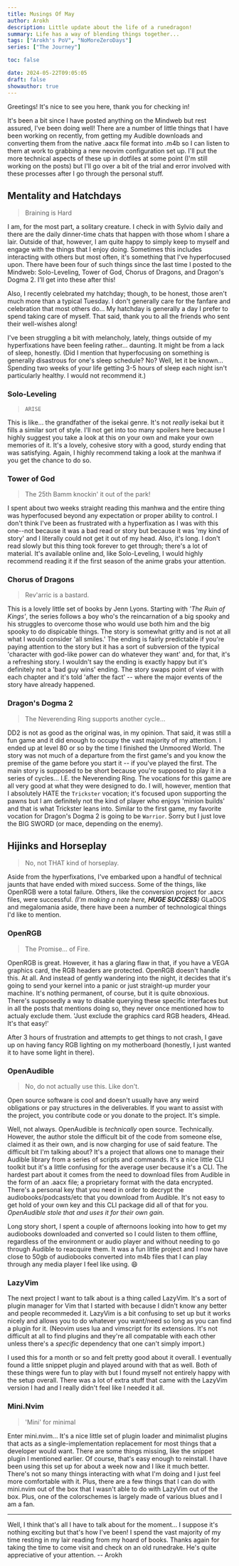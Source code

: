 ```yaml
---
title: Musings Of May
author: Arokh
description: Little update about the life of a runedragon!
summary: Life has a way of blending things together...
tags: ["Arokh's PoV", "NoMoreZeroDays"]
series: ["The Journey"]

toc: false

date: 2024-05-22T09:05:05
draft: false
showauthor: true
---
```


Greetings!
It's nice to see you here, thank you for checking in!

It's been a bit since I have posted anything on the Mindweb but rest assured, I've been doing well!
There are a number of little things that I have been working on recently, from getting my Audible
downloads and converting them from the native .aacx file format into .m4b so I can listen to them at
work to grabbing a new neovim configuration set up. I'll put the more technical aspects of these up
in dotfiles at some point (I'm still working on the posts) but I'll go over a bit of the trial and
error involved with these processes after I go through the personal stuff.

## Mentality and Hatchdays
> Braining is Hard

I am, for the most part, a solitary creature. I check in with Sylvio daily and there are the daily
dinner-time chats that happen with those whom I share a lair. Outside of that, however, I am quite
happy to simply keep to myself and engage with the things that I enjoy doing. Sometimes this
includes interacting with others but most often, it's something that I've hyperfocused upon. There
have been four of such things since the last time I posted to the Mindweb: Solo-Leveling, Tower of
God, Chorus of Dragons, and Dragon's Dogma 2. I'll get into these after this!

Also, I recently celebrated my hatchday; though, to be honest, those aren't much more than a typical
Tuesday. I don't generally care for the fanfare and celebration that most others do... My hatchday
is generally a day I prefer to spend taking care of myself. That said, thank you to all the friends
who sent their well-wishes along!

I've been struggling a bit with melancholy, lately, things outside of my hyperfixations have been
feeling rather... daunting. It might be from a lack of sleep, honestly. (Did I mention that hyperfocusing on
something is generally disastrous for one's sleep schedule? No? Well, let it be known... Spending
two weeks of your life getting 3-5 hours of sleep each night isn't particularly healthy. I would not
recommend it.)

### Solo-Leveling
> `ARISE`

This is like... the grandfather of the isekai genre. It's not _really_ isekai but it fills a similar
sort of style. I'll not get into too many spoilers here because I highly suggest you take a look at
this on your own and make your own memories of it. It's a lovely, cohesive story with a good, sturdy
ending that was satisfying. Again, I highly recommend taking a look at the manhwa if you get the
chance to do so.

### Tower of God
> The 25th Bamm knockin' it out of the park!

I spent about two weeks straight reading this manhwa and the entire thing was hyperfocused beyond
any expectation or proper ability to control. I don't think I've been as frustrated with a
hyperfixation as I was with this one--not because it was a bad read or story but because it was 'my
kind of story' and I literally could not get it out of my head. Also, it's long. I don't read slowly
but this thing took forever to get through; there's a lot of material. It's available online and,
like Solo-Leveling, I would highly recommend reading it if the first season of the anime grabs your
attention.

### Chorus of Dragons
> Rev'arric is a bastard.

This is a lovely little set of books by Jenn Lyons. Starting with _'The Ruin of Kings'_, the series
follows a boy who's the reincarnation of a big spooky and his struggles to overcome those who would
use both him and the big spooky to do dispicable things. The story is somewhat gritty and is not at
all what I would consider 'all smiles.' The ending is fairly predictable if you're paying attention
to the story but it has a sort of subversion of the typical 'character with god-like power can do
whatever they want' and, for that, it's a refreshing story. I wouldn't say the ending is exactly
happy but it's definitely not a 'bad guy wins' ending. The story swaps point of view with each
chapter and it's told 'after the fact' -- where the major events of the story have already happened.

### Dragon's Dogma 2
> The Neverending Ring supports another cycle...

DD2 is not as good as the original was, in my opinion. That said, it was still a fun game and it did
enough to occupy the vast majority of my attention. I ended up at level 80 or so by the time I
finished the Unmoored World. The story was not much of a departure from the first game's and you
know the premise of the game before you start it -- if you've played the first. The main story is
supposed to be short because you're supposed to play it in a series of cycles... I.E. the
Neverending Ring. The vocations for this game are all very good at what they were designed to do.
I will, however, mention that I absolutely HATE the `Trickster` vocation; it's focused upon supporting
the pawns but I am definitely not the kind of player who enjoys 'minion builds' and that is what
Trickster leans into. Similar to the first game, my favorite vocation for Dragon's Dogma 2 is
going to be `Warrior`. Sorry but I just love the BIG SWORD (or mace, depending on the enemy).

## Hijinks and Horseplay
> No, not THAT kind of horseplay.

Aside from the hyperfixations, I've embarked upon a handful of technical jaunts that have ended with
mixed success. Some of the things, like OpenRGB were a total failure. Others, like the conversion
project for .aacx files, were successful. _(I'm making a note here, **HUGE SUCCESS**)_ GLaDOS and
megalomania aside, there have been a number of technological things I'd like to mention.

### OpenRGB
> The Promise... of Fire.

OpenRGB is great. However, it has a glaring flaw in that, if you have a VEGA graphics card, the RGB
headers are protected. OpenRGB doesn't handle this. At all. And instead of gently wandering into
the night, it decides that it's going to send your kernel into a panic or just straight-up murder
your machine. It's nothing permanent, of course, but it is quite obnoxious. There's supposedly a way
to disable querying these specific interfaces but in all the posts that mentions doing so, they
never once mentioned how to actualy exclude them. 'Just exclude the graphics card RGB headers,
4Head. It's that easy!'

After 3 hours of frustration and attempts to get things to not crash, I gave up on having fancy
RGB lighting on my motherboard (honestly, I just wanted it to have some light in there).

### OpenAudible
> No, do not actually use this. Like don't.

Open source software is cool and doesn't usually have any weird obligations or pay structures in
the deliverables. If you want to assist with the project, you contribute code or you donate to the
project. It's simple.

Well, not always. OpenAudible is _technically_ open source. Technically. However, the author stole
the difficult bit of the code from someone else, claimed it as their own, and is now charging for
use of said feature. The difficult bit I'm talking about? It's a project that allows one to manage
their Audible library from a series of scripts and commands. It's a nice little CLI toolkit but it's
a little confusing for the average user because it's a CLI. The hardest part about it comes from the
need to download files from Audible in the form of an .aacx file; a proprietary format with the
data encrypted. There's a personal key that you need in order to decrypt the audiobooks/podcasts/etc
that you download from Audible. It's not easy to get hold of your own key and this CLI package did
all of that for you. _OpenAudible stole that and uses it for their own gain._

Long story short, I spent a couple of afternoons looking into how to get my audiobooks downloaded
and converted so I could listen to them offline, regardless of the environment or audio player and
without needing to go through Audible to reacquire them. It was a fun little project and I now have
close to 50gb of audiobooks converted into m4b files that I can play through any media player I
feel like using. :smile:

### LazyVim

The next project I want to talk about is a thing called LazyVim. It's a sort of plugin manager for
Vim that I started with because I didn't know any better and people recommeded it. LazyVim is a bit
confusing to set up but it works nicely and allows you to do whatever you want/need so long as you
can find a plugin for it. (Neovim uses lua and vimscript for its extensions. It's not difficult at
all to find plugins and they're all compatable with each other unless there's a _specific_
dependency that one can't simply import.)

I used this for a month or so and felt pretty good about it overall. I eventually found a little
snippet plugin and played around with that as well. Both of these things were fun to play with but I
found myself not entirely happy with the setup overall. There was a lot of extra stuff that came
with the LazyVim version I had and I really didn't feel like I needed it all.

### Mini.Nvim
> 'Mini' for minimal

Enter mini.nvim... It's a nice little set of plugin loader and minimalist plugins that acts as a
single-implementation replacement for most things that a developer would want. There are some things
missing, like the snippet plugin I mentioned earlier. Of course, that's easy enough to reinstall. I
have been using this set up for about a week now and I like it much better. There's not so many
things interacting with what I'm doing and I just feel more comfortable with it. Plus, there are a
few things that I can do with mini.nvim out of the box that I wasn't able to do with LazyVim out of
the box. Plus, one of the colorschemes is largely made of various blues and I am a fan.

---

Well, I think that's all I have to talk about for the moment... I suppose it's nothing exciting but
that's how I've been! I spend the vast majority of my time resting in my lair reading from my hoard
of books. Thanks again for taking the time to come visit and check on an old runedrake. He's quite
appreciative of your attention.
-- Arokh
